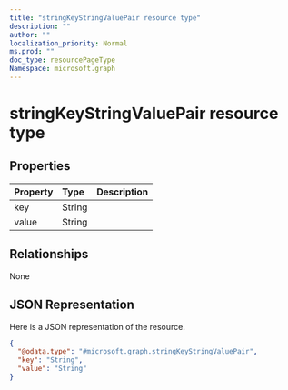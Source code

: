 ```yaml
---
title: "stringKeyStringValuePair resource type"
description: ""
author: ""
localization_priority: Normal
ms.prod: ""
doc_type: resourcePageType
Namespace: microsoft.graph
---
```



# stringKeyStringValuePair resource type



## Properties
|Property|Type|Description|
|:---|:---|:---|
|key|String||
|value|String||

## Relationships
None

## JSON Representation
Here is a JSON representation of the resource.
<!-- {
  "blockType": "resource",
  "@odata.type": "microsoft.graph.stringKeyStringValuePair"
}
-->
``` json
{
  "@odata.type": "#microsoft.graph.stringKeyStringValuePair",
  "key": "String",
  "value": "String"
}
```

